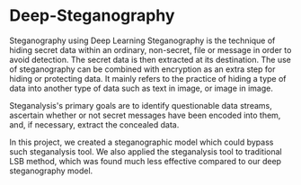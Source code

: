 # Deep-Steganography
Steganography using Deep Learning
Steganography is the technique of hiding secret data within an ordinary, non-secret, file or message in order to avoid detection. The secret data is then extracted at its destination. The use of steganography can be combined with encryption as an extra step for hiding or protecting data. It mainly refers to the practice of hiding a type of data into another type of data such as text in image, or image in image.  
  
Steganalysis's primary goals are to identify questionable data streams, ascertain whether or not secret messages have been encoded into them, and, if necessary, extract the concealed data.  
  
In this project, we created a steganographic model which could bypass such steganalysis tool. We also applied the steganalysis tool to traditional LSB method, which was found much less effective compared to our deep steganography model.
